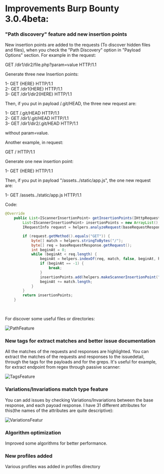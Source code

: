 # Improvements Burp Bounty 3.0.4beta:

### "Path discovery" feature add new insertion points

New insertion points are added to the requests (To discover hidden files and files), when you check the "Path Discovery" option in "Payload Options" section. For example in the request:

GET /dir1/dir2/file.php?param=value HTTP/1.1

Generate three new Insertion points:

1- GET {HERE} HTTP/1.1<br>
2- GET /dir1{HERE} HTTP/1.1<br>
3- GET /dir1/dir2{HERE} HTTP/1.1<br>

Then, if you put in payload /.git/HEAD, the three new request are:

1- GET /.git/HEAD HTTP/1.1<br>
2- GET /dir1/.git/HEAD HTTP/1.1<br>
3- GET /dir1/dir2/.git/HEAD HTTP/1.1<br>

without param=value.

Another example, in request:

GET / HTTP/1.1<br>

Generate one new insertion point:

1- GET {HERE} HTTP/1.1<br>

Then, if you put in payload "/assets../static/app.js", the one new request are:

1- GET /assets../static/app.js HTTP/1.1<br>


Code:
```java
@Override
    public List<IScannerInsertionPoint> getInsertionPoints(IHttpRequestResponse baseRequestResponse) {
        List<IScannerInsertionPoint> insertionPoints = new ArrayList();
        IRequestInfo request = helpers.analyzeRequest(baseRequestResponse);

        if (request.getMethod().equals("GET")) {
            byte[] match = helpers.stringToBytes("/");
            byte[] req = baseRequestResponse.getRequest();
            int beginAt = 0;
            while (beginAt < req.length) {
                beginAt = helpers.indexOf(req, match, false, beginAt, helpers.bytesToString(baseRequestResponse.getRequest()).indexOf("HTTP"));
                if (beginAt == -1) {
                    break;
                }
                insertionPoints.add(helpers.makeScannerInsertionPoint("param" + beginAt, baseRequestResponse.getRequest(), beginAt, helpers.bytesToString(baseRequestResponse.getRequest()).indexOf(" HTTP")));
                beginAt += match.length;
            }
        }
        return insertionPoints;
    }
```
<br>


For discover some useful files or directories:

![PathFeature](https://github.com/wagiro/BurpBounty/blob/master/images/path.png)


### New tags for extract matches and better issue documentation 

All the matches of the requests and responses are highlighted. You can extract the matches of the requests and responses to the issuedetail, through the <payload> tags for the payloads and <grep> for the greps. It's useful for example, for extract endpoint from regex through passive scanner:


![TagsFeature](https://github.com/wagiro/BurpBounty/blob/master/images/tagsfeature.png)



### Variations/Invariations match type feature
You can add issues by checking Variations/Invariations between the base response, and each payoad response. I have 31 different attributes for this(the names of the attributes are quite descriptive):

![VariationsFeatur](https://github.com/wagiro/BurpBounty/blob/master/images/variations.png)


### Algorithm optimization
Improved some algorithms for better performance.

### New profiles added
Various profiles was added in profiles directory
